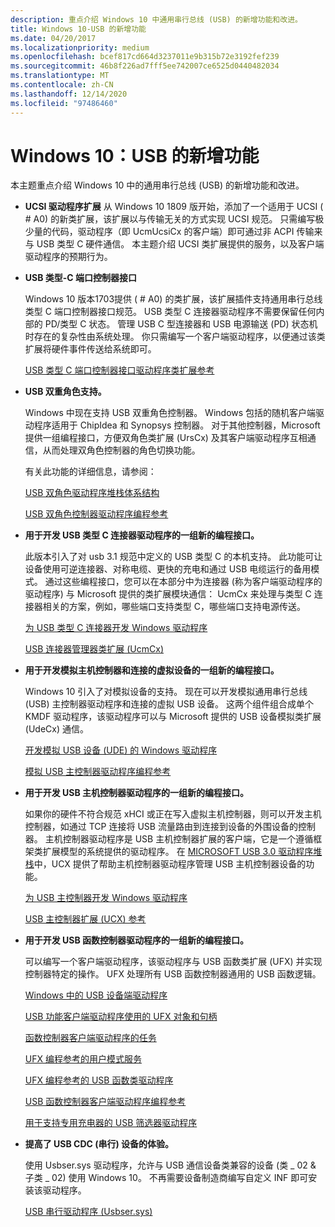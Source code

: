 ```yaml
---
description: 重点介绍 Windows 10 中通用串行总线 (USB) 的新增功能和改进。
title: Windows 10-USB 的新增功能
ms.date: 04/20/2017
ms.localizationpriority: medium
ms.openlocfilehash: bcef817cd664d3237011e9b315b72e3192fef239
ms.sourcegitcommit: 46b8f226ad7fff5ee742007ce6525d0440482034
ms.translationtype: MT
ms.contentlocale: zh-CN
ms.lasthandoff: 12/14/2020
ms.locfileid: "97486460"
---
```

# <a name="windows-10-whats-new-for-usb"></a>Windows 10：USB 的新增功能


本主题重点介绍 Windows 10 中的通用串行总线 (USB) 的新增功能和改进。

-  **UCSI 驱动程序扩展** 从 Windows 10 1809 版开始，添加了一个适用于 UCSI ( # A0) 的新类扩展，该扩展以与传输无关的方式实现 UCSI 规范。 只需编写极少量的代码，驱动程序（即 UcmUcsiCx 的客户端）即可通过非 ACPI 传输来与 USB 类型 C 硬件通信。 本主题介绍 UCSI 类扩展提供的服务，以及客户端驱动程序的预期行为。

-   **USB 类型-C 端口控制器接口** 

    Windows 10 版本1703提供 ( # A0) 的类扩展，该扩展插件支持通用串行总线类型 C 端口控制器接口规范。 USB 类型 C 连接器驱动程序不需要保留任何内部的 PD/类型 C 状态。 
    管理 USB C 型连接器和 USB 电源输送 (PD) 状态机时存在的复杂性由系统处理。 你只需编写一个客户端驱动程序，以便通过该类扩展将硬件事件传送给系统即可。 

    [USB 类型 C 端口控制器接口驱动程序类扩展参考](/previous-versions/windows/hardware/drivers/mt805826(v=vs.85))

-   **USB 双重角色支持。**

    Windows 中现在支持 USB 双重角色控制器。 Windows 包括的随机客户端驱动程序适用于 ChipIdea 和 Synopsys 控制器。 对于其他控制器，Microsoft 提供一组编程接口，方便双角色类扩展 (UrsCx) 及其客户端驱动程序互相通信，从而处理双角色控制器的角色切换功能。

    有关此功能的详细信息，请参阅：

    [USB 双角色驱动程序堆栈体系结构](usb-dual-role-driver-stack-architecture.md)

    [USB 双角色控制器驱动程序编程参考](/previous-versions/windows/hardware/drivers/mt628026(v=vs.85))

-   **用于开发 USB 类型 C 连接器驱动程序的一组新的编程接口。**

    此版本引入了对 usb 3.1 规范中定义的 USB 类型 C 的本机支持。 此功能可让设备使用可逆连接器、对称电缆、更快的充电和通过 USB 电缆运行的备用模式。 通过这些编程接口，您可以在本部分中为连接器 (称为客户端驱动程序的驱动程序) 与 Microsoft 提供的类扩展模块通信： UcmCx 来处理与类型 C 连接器相关的方案，例如，哪些端口支持类型 C，哪些端口支持电源传送。

    [为 USB 类型 C 连接器开发 Windows 驱动程序](developing-windows-drivers-for-usb-type-c-connectors.md)

    [USB 连接器管理器类扩展 (UcmCx)](/previous-versions/windows/hardware/drivers/mt188011(v=vs.85))

-   **用于开发模拟主机控制器和连接的虚拟设备的一组新的编程接口。**

    Windows 10 引入了对模拟设备的支持。 现在可以开发模拟通用串行总线 (USB) 主控制器驱动程序和连接的虚拟 USB 设备。 这两个组件组合成单个 KMDF 驱动程序，该驱动程序可以与 Microsoft 提供的 USB 设备模拟类扩展 (UdeCx) 通信。

    [开发模拟 USB 设备 (UDE) 的 Windows 驱动程序](developing-windows-drivers-for-emulated-usb-host-controllers-and-devices.md)

    [模拟 USB 主控制器驱动程序编程参考](/previous-versions/windows/hardware/drivers/mt628025(v=vs.85))

-   **用于开发 USB 主机控制器驱动程序的一组新的编程接口。**

    如果你的硬件不符合规范 xHCI 或正在写入虚拟主机控制器，则可以开发主机控制器，如通过 TCP 连接将 USB 流量路由到连接到设备的外围设备的控制器。 主机控制器驱动程序是 USB 主机控制器扩展的客户端，它是一个遵循框架类扩展模型的系统提供的驱动程序。 在 [MICROSOFT USB 3.0 驱动程序堆栈](/windows-hardware/drivers/ddi/index#usb-3-0-driver-stack)中，UCX 提供了帮助主机控制器驱动程序管理 USB 主机控制器设备的功能。

    [为 USB 主控制器开发 Windows 驱动程序](developing-windows-drivers-for-usb-host-controllers.md)

    [USB 主控制器扩展 (UCX) 参考](/previous-versions/windows/hardware/drivers/mt188009(v=vs.85))

-   **用于开发 USB 函数控制器驱动程序的一组新的编程接口。**

    可以编写一个客户端驱动程序，该驱动程序与 USB 函数类扩展 (UFX) 并实现控制器特定的操作。 UFX 处理所有 USB 函数控制器通用的 USB 函数逻辑。

    [Windows 中的 USB 设备端驱动程序](usb-device-side-drivers-in-windows.md)

    [USB 功能客户端驱动程序使用的 UFX 对象和句柄](ufx-objects-and-handles-used-by-a-usb-function-controller.md)

    [函数控制器客户端驱动程序的任务](function-client-driver.md)

    [UFX 编程参考的用户模式服务](/windows-hardware/drivers/ddi/ufxclient)

    [UFX 编程参考的 USB 函数类驱动程序](/previous-versions/windows/hardware/drivers/mt188008(v=vs.85))

    [USB 函数控制器客户端驱动程序编程参考](/previous-versions/windows/hardware/drivers/mt188010(v=vs.85))

    [用于支持专用充电器的 USB 筛选器驱动程序](/previous-versions/windows/hardware/drivers/mt188012(v=vs.85))

-   **提高了 USB CDC (串行) 设备的体验。**

    使用 Usbser.sys 驱动程序，允许与 USB 通信设备类兼容的设备 (类 \_ 02 & 子类 \_ 02) 使用 Windows 10。 不再需要设备制造商编写自定义 INF 即可安装该驱动程序。

    [USB 串行驱动程序 (Usbser.sys)](usb-driver-installation-based-on-compatible-ids.md)

 

